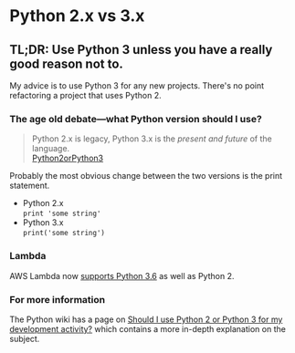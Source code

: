 # Python 2.x vs 3.x
## **TL;DR:** Use Python 3 unless you have a really good reason not to.

My advice is to use Python 3 for any new projects. There's no point refactoring a project that uses Python 2.

### The age old debate—what Python version should I use?
> Python 2.x is legacy, Python 3.x is the *present and future* of the language.  
[Python2orPython3](https://wiki.python.org/moin/Python2orPython3)

Probably the most obvious change between the two versions is the print statement.  
- Python 2.x  
`print 'some string'`
- Python 3.x  
`print('some string')`

### Lambda
AWS Lambda now [supports Python 3.6](https://aws.amazon.com/about-aws/whats-new/2017/04/aws-lambda-supports-python-3-6/) as well as Python 2.

### For more information
The Python wiki has a page on [Should I use Python 2 or Python 3 for my development activity?](https://wiki.python.org/moin/Python2orPython3) which contains a more in-depth explanation on the subject.
